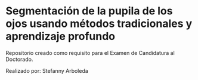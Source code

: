 # Segmentación de la pupila de los ojos usando métodos tradicionales y aprendizaje profundo

Repositorio creado como requisito para el Examen de Candidatura al Doctorado.

Realizado por: Stefanny Arboleda
